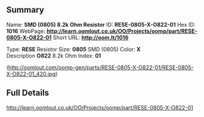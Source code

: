 

 ## Summary
Name: __SMD (0805) 8.2k Ohm Resistor__
ID: __RESE-0805-X-O822-01__
Hex ID: __1016__
WebPage: __http://learn.oomlout.co.uk/OO/Projects/oomp/part/RESE-0805-X-O822-01__
Short URL: __http://oom.lt/1016__

Type: __RESE__ Resistor 
Size: __0805__ SMD (0805) 
Color: __X__  
Description __O822__ 8.2k Ohm 
Index: __01__


(http://oomlout.com/oomp-gen/parts/RESE-0805-X-O822-01/RESE-0805-X-O822-01_420.jpg)


 ## Full Details
 http://learn.oomlout.co.uk/OO/Projects/oomp/part/RESE-0805-X-O822-01














